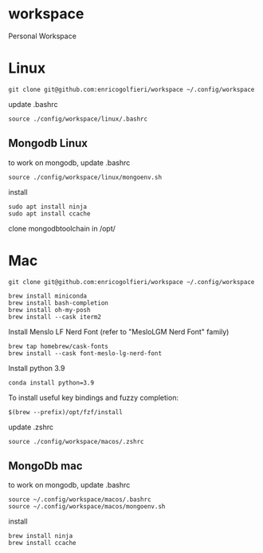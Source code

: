 # workspace
Personal Workspace

# Linux 
`
git clone git@github.com:enricogolfieri/workspace ~/.config/workspace 
`

update .bashrc

`
source ./config/workspace/linux/.bashrc
`

## Mongodb Linux 

to work on mongodb, update .bashrc 

```
source ./config/workspace/linux/mongoenv.sh
```

install 

```
sudo apt install ninja 
sudo apt install ccache 
```

clone mongodbtoolchain in /opt/
# Mac 

```
git clone git@github.com:enricogolfieri/workspace ~/.config/workspace 
```

```
brew install miniconda
brew install bash-completion
brew install oh-my-posh
brew install --cask iterm2
```

Install Menslo LF Nerd Font (refer to "MesloLGM Nerd Font" family)
```
brew tap homebrew/cask-fonts
brew install --cask font-meslo-lg-nerd-font
```

Install python 3.9
```
conda install python=3.9 
```


To install useful key bindings and fuzzy completion:

```
$(brew --prefix)/opt/fzf/install
```

update .zshrc

```
source ./config/workspace/macos/.zshrc
```

## MongoDb mac 

to work on mongodb, update .bashrc 

```
source ~/.config/workspace/macos/.bashrc
source ~/.config/workspace/macos/mongoenv.sh 
```

install 

```
brew install ninja 
brew install ccache
```

